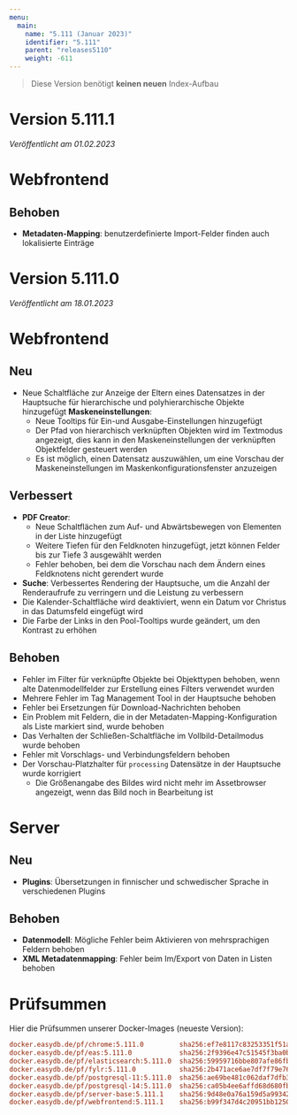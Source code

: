 ```yaml
---
menu:
  main:
    name: "5.111 (Januar 2023)"
    identifier: "5.111"
    parent: "releases5110"
    weight: -611
---
```



> Diese Version benötigt **keinen neuen** Index-Aufbau


# Version 5.111.1

*Veröffentlicht am 01.02.2023*

# Webfrontend

## Behoben

* **Metadaten-Mapping**: benutzerdefinierte Import-Felder finden auch lokalisierte Einträge

# Version 5.111.0

*Veröffentlicht am 18.01.2023*

# Webfrontend

## Neu

* Neue Schaltfläche zur Anzeige der Eltern eines Datensatzes in der Hauptsuche für hierarchische und polyhierarchische Objekte hinzugefügt
**Maskeneinstellungen**:
  * Neue Tooltips für Ein-und Ausgabe-Einstellungen hinzugefügt
  * Der Pfad von hierarchisch verknüpften Objekten wird im Textmodus angezeigt, dies kann in den Maskeneinstellungen der verknüpften Objektfelder gesteuert werden
  * Es ist möglich, einen Datensatz auszuwählen, um eine Vorschau der Maskeneinstellungen im Maskenkonfigurationsfenster anzuzeigen

## Verbessert

* **PDF Creator**:
  * Neue Schaltflächen zum Auf- und Abwärtsbewegen von Elementen in der Liste hinzugefügt
  * Weitere Tiefen für den Feldknoten hinzugefügt, jetzt können Felder bis zur Tiefe 3 ausgewählt werden
  * Fehler behoben, bei dem die Vorschau nach dem Ändern eines Feldknotens nicht gerendert wurde
* **Suche**: Verbessertes Rendering der Hauptsuche, um die Anzahl der Renderaufrufe zu verringern und die Leistung zu verbessern
* Die Kalender-Schaltfläche wird deaktiviert, wenn ein Datum vor Christus in das Datumsfeld eingefügt wird
* Die Farbe der Links in den Pool-Tooltips wurde geändert, um den Kontrast zu erhöhen

## Behoben

* Fehler im Filter für verknüpfte Objekte bei Objekttypen behoben, wenn alte Datenmodellfelder zur Erstellung eines Filters verwendet wurden
* Mehrere Fehler im Tag Management Tool in der Hauptsuche behoben
* Fehler bei Ersetzungen für Download-Nachrichten behoben
* Ein Problem mit Feldern, die in der Metadaten-Mapping-Konfiguration als Liste markiert sind, wurde behoben
* Das Verhalten der Schließen-Schaltfläche im Vollbild-Detailmodus wurde behoben
* Fehler mit Vorschlags- und Verbindungsfeldern behoben
* Der Vorschau-Platzhalter für `processing` Datensätze in der Hauptsuche wurde korrigiert
  * Die Größenangabe des Bildes wird nicht mehr im Assetbrowser angezeigt, wenn das Bild noch in Bearbeitung ist


# Server

## Neu

* **Plugins**: Übersetzungen in finnischer und schwedischer Sprache in verschiedenen Plugins

## Behoben

* **Datenmodell**: Mögliche Fehler beim Aktivieren von mehrsprachigen Feldern behoben
* **XML Metadatenmapping**: Fehler beim Im/Export von Daten in Listen behoben


# Prüfsummen

Hier die Prüfsummen unserer Docker-Images (neueste Version):

```ini
docker.easydb.de/pf/chrome:5.111.0         sha256:ef7e8117c83253351f51a408ef0707a306db5779a5f3bfeca7fd63b6abb4aac7
docker.easydb.de/pf/eas:5.111.0            sha256:2f9396e47c51545f3ba0b05b3addf9ff866b1c218cd2d7e255c1dc3ecefcca0f
docker.easydb.de/pf/elasticsearch:5.111.0  sha256:59959716bbe807afe86fb0c58d46599c87d77aaa130b0a489b064b1156cfdab8
docker.easydb.de/pf/fylr:5.111.0           sha256:2b471ace6ae7df7f79e76c32f841aa9eaba090da70ae187124905b0e3ddaf2da
docker.easydb.de/pf/postgresql-11:5.111.0  sha256:ae69be481c062daf7dfb37578ff006b0ba8ef9a3c56dfdff4984711ce3c59b16
docker.easydb.de/pf/postgresql-14:5.111.0  sha256:ca05b4ee6affd68d680fbbed9c7a28368eb26ec5b637d814cd52a17d9c9885c6
docker.easydb.de/pf/server-base:5.111.1    sha256:9d48e0a76a159d5a99342f1f01ffd5beec480a0fadbb0a613b161cf1aeb3ed71
docker.easydb.de/pf/webfrontend:5.111.1    sha256:b99f347d4c20951bb1250b72cb8ada8952b31fccb32e26ee12aad542cf9abcc2
